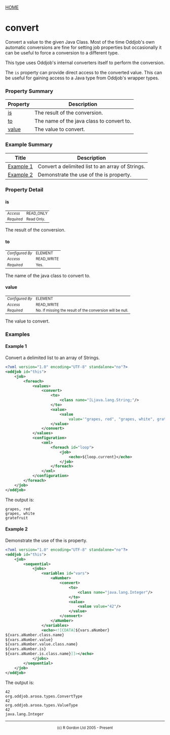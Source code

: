 [HOME](../../../../README.md)
# convert

Convert a value to the given Java Class. Most of
the time Oddjob's own automatic conversions are fine for setting
job properties but occasionally it can be useful to force a conversion
to a different type.


This type uses Oddjob's internal converters itself to perform the
conversion.


The <code>is</code> property can provide direct access to the converted
value. This can be useful for gaining access to a Java type from Oddjob's
wrapper types.

### Property Summary

| Property | Description |
| -------- | ----------- |
| [is](#propertyis) | The result of the conversion. | 
| [to](#propertyto) | The name of the java class to convert to. | 
| [value](#propertyvalue) | The value to convert. | 


### Example Summary

| Title | Description |
| ----- | ----------- |
| [Example 1](#example1) | Convert a delimited list to an array of Strings. |
| [Example 2](#example2) | Demonstrate the use of the is property. |


### Property Detail
#### is <a name="propertyis"></a>

<table style='font-size:smaller'>
      <tr><td><i>Access</i></td><td>READ_ONLY</td></tr>
      <tr><td><i>Required</i></td><td>Read Only.</td></tr>
</table>

The result of the conversion.

#### to <a name="propertyto"></a>

<table style='font-size:smaller'>
      <tr><td><i>Configured By</i></td><td>ELEMENT</td></tr>
      <tr><td><i>Access</i></td><td>READ_WRITE</td></tr>
      <tr><td><i>Required</i></td><td>Yes.</td></tr>
</table>

The name of the java class to convert to.

#### value <a name="propertyvalue"></a>

<table style='font-size:smaller'>
      <tr><td><i>Configured By</i></td><td>ELEMENT</td></tr>
      <tr><td><i>Access</i></td><td>READ_WRITE</td></tr>
      <tr><td><i>Required</i></td><td>No. If missing the result of the conversion will be
 null.</td></tr>
</table>

The value to convert.


### Examples
#### Example 1 <a name="example1"></a>

Convert a delimited list to an array of Strings.

```xml
<?xml version="1.0" encoding="UTF-8" standalone="no"?>
<oddjob id="this">
    <job>
        <foreach>
            <values>
                <convert>
                    <to>
                        <class name="[Ljava.lang.String;"/>
                    </to>
                    <value>
                        <value
                            value='"grapes, red", "grapes, white", gratefruit'/>
                    </value>
                </convert>
            </values>
            <configuration>
                <xml>
                    <foreach id="loop">
                        <job>
                            <echo>${loop.current}</echo>
                        </job>
                    </foreach>
                </xml>
            </configuration>
        </foreach>
    </job>
</oddjob>
```


The output is:

```
grapes, red
grapes, white
gratefruit
```


#### Example 2 <a name="example2"></a>

Demonstrate the use of the is property.

```xml
<?xml version="1.0" encoding="UTF-8" standalone="no"?>
<oddjob id="this">
    <job>
        <sequential>
            <jobs>
                <variables id="vars">
                    <aNumber>
                        <convert>
                            <to>
                                <class name="java.lang.Integer"/>
                            </to>
                            <value>
                                <value value="42"/>
                            </value>
                        </convert>
                    </aNumber>
                </variables>
                <echo><![CDATA[${vars.aNumber}
${vars.aNumber.class.name}
${vars.aNumber.value}
${vars.aNumber.value.class.name}
${vars.aNumber.is}
${vars.aNumber.is.class.name}]]></echo>
            </jobs>
        </sequential>
    </job>
</oddjob>
```


The output is:

```
42
org.oddjob.arooa.types.ConvertType
42
org.oddjob.arooa.types.ValueType
42
java.lang.Integer
```



-----------------------

<div style='font-size: smaller; text-align: center;'>(c) R Gordon Ltd 2005 - Present</div>
